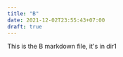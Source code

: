 ```yaml
---
title: "B"
date: 2021-12-02T23:55:43+07:00
draft: true
---
```


This is the B markdown file, it's in dir1